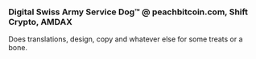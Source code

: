 ### Digital Swiss Army Service Dog™ @ peachbitcoin.com, Shift Crypto, AMDAX

Does translations, design, copy and whatever else for some treats or a bone.
